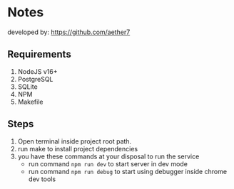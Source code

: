 # Notes
developed by: https://github.com/aether7
## Requirements


1. NodeJS v16+
2. PostgreSQL
3. SQLite
4. NPM
5. Makefile

## Steps
1. Open terminal inside project root path.
2. run make to install project dependencies
3. you have these commands at your disposal to run the service
    - run command `npm run dev` to start server in dev mode
    - run command `npm run debug` to start using debugger inside chrome dev tools
